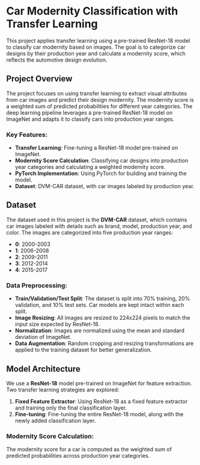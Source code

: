 # Car Modernity Classification with Transfer Learning

This project applies transfer learning using a pre-trained ResNet-18 model to classify car modernity based on images. 
The goal is to categorize car designs by their production year and calculate a modernity score, which reflects the automotive design evolution.

## Project Overview

The project focuses on using transfer learning to extract visual attributes from car images and predict their design modernity. The modernity score is a weighted sum of predicted probabilities for different year categories. The deep learning pipeline leverages a pre-trained ResNet-18 model on ImageNet and adapts it to classify cars into production year ranges.

### Key Features:
- **Transfer Learning**: Fine-tuning a ResNet-18 model pre-trained on ImageNet.
- **Modernity Score Calculation**: Classifying car designs into production year categories and calculating a weighted modernity score.
- **PyTorch Implementation**: Using PyTorch for building and training the model.
- **Dataset**: DVM-CAR dataset, with car images labeled by production year.

## Dataset

The dataset used in this project is the **DVM-CAR** dataset, which contains car images labeled with details such as brand, model, production year, and color. The images are categorized into five production year ranges:
- **0**: 2000-2003
- **1**: 2006-2008
- **2**: 2009-2011
- **3**: 2012-2014
- **4**: 2015-2017

### Data Preprocessing:
- **Train/Validation/Test Split**: The dataset is split into 70% training, 20% validation, and 10% test sets. Car models are kept intact within each split.
- **Image Resizing**: All images are resized to 224x224 pixels to match the input size expected by ResNet-18.
- **Normalization**: Images are normalized using the mean and standard deviation of ImageNet.
- **Data Augmentation**: Random cropping and resizing transformations are applied to the training dataset for better generalization.

## Model Architecture

We use a **ResNet-18** model pre-trained on ImageNet for feature extraction. Two transfer learning strategies are explored:
1. **Fixed Feature Extractor**: Using ResNet-18 as a fixed feature extractor and training only the final classification layer.
2. **Fine-tuning**: Fine-tuning the entire ResNet-18 model, along with the newly added classification layer.

### Modernity Score Calculation:
The modernity score for a car is computed as the weighted sum of predicted probabilities across production year categories.

